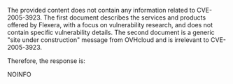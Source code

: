 The provided content does not contain any information related to CVE-2005-3923. The first document describes the services and products offered by Flexera, with a focus on vulnerability research, and does not contain specific vulnerability details. The second document is a generic "site under construction" message from OVHcloud and is irrelevant to CVE-2005-3923.

Therefore, the response is:

NOINFO